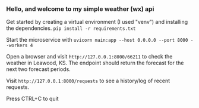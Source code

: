 ### Hello, and welcome to my simple weather (wx) api

Get started by creating a virtual environment (I used "venv") and installing the dependencies.
`pip install -r requirements.txt`


Start the microservice with `uvicorn main:app --host 0.0.0.0 --port 8000 --workers 4`

Open a browser and visit `http://127.0.0.1:8000/66211` to check the weather in Leawood, KS. The endpoint should return the forecast for the next two forecast periods.

Visit `http://127.0.0.1:8000/requests` to see a history/log of recent requests.

Press CTRL+C to quit